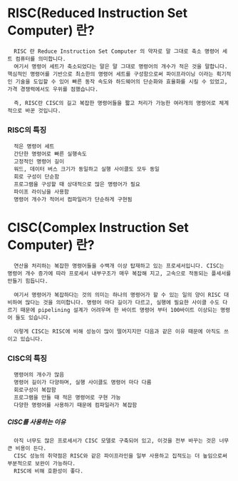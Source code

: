 # RISC(Reduced Instruction Set Computer) 란?

      RISC 란 Reduce Instruction Set Computer 의 약자로 말 그대로 축소 명령어 세트 컴퓨터를 의미합니다.
      여기서 명령어 세트가 축소되었다는 말은 말 그대로 명령어의 개수가 적은 것을 말합니다. 핵심적인 명령어를 기반으로 최소한의 명령어 세트를 구성함으로써 파이프라이닝 이라는 획기적인 기술을 도입할 수 있어 빠른 동작 속도와 하드웨어의 단순화와 효율화를 시킬 수 있었고, 가격 경쟁력에서도 우위를 점했습니다.

      즉, RISC란 CISC의 길고 복잡한 명령어들을 짧고 처리가 가능한 여러개의 명령어로 체계적으로 바꾼 것입니다.

### RISC의 특징

      적은 명령어 세트
      간단한 명령어로 빠른 실행속도
      고정적인 명령어 길이
      워드, 데이터 버스 크기가 동일하고 실행 사이클도 모두 동일
      회로 구성이 단순함
      프로그램을 구성할 때 상대적으로 많은 명령어가 필요
      파이프 라이닝을 사용함
      명령어 개수가 적어서 컴파일러가 단순하게 구현됨

# CISC(Complex Instruction Set Computer) 란?
      연산을 처리하는 복잡한 명령어들을 수백개 이상 탑재하고 있는 프로세서입니다. CISC는 명령어 개수 증가에 따라 프로세서 내부구조가 매우 복잡해 지고, 고속으로 적동되는 플세서를 만들기 힘듭니다.

      여기서 명령어가 복잡하다는 것의 의미는 하나의 명령어가 할 수 있는 일의 양이 RISC 대비하여 많다는 것을 의미합니다. 명령어 마다 길이가 다르고, 실행에 필요한 사이클 수도 다르기 때문에 pipelining 설계가 어려우며 한 바이트 명령어 부터 100바이트 이상되는 명령어 들도 있습니다.

      이렇게 CISC는 RISC에 비해 성능이 많이 떨어지지만 다음과 같은 이유 때문에 아직도 쓰이고 있습니다.

### CISC의 특징

      명령어의 개수가 많음
      명령어 길이가 다양하며, 실행 사이클도 명령어 마다 다름
      회로구성이 복잡함
      프로그램을 만들 때 적은 명령어로 구현 가능
      다양한 명령어를 사용하기 때문에 컴파일러가 복잡함

##### CISC를 사용하는 이유

      아직 너무도 많은 프로세서가 CISC 모델로 구축되어 있고, 이것을 전부 바꾸는 것은 너무 큰 비용이 든다.
      CISC 성능의 취약점은 RISC와 같은 파이프라인을 일부 사용하고 집적도는 더 높임으로써 부분적으로 보완이 가능하다.
      RISC에 비해 호환성이 좋다.
